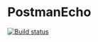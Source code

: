 # PostmanEcho
[![Build status](https://ci.appveyor.com/api/projects/status/5yn5qovf75o57lev?svg=true)](https://ci.appveyor.com/project/UBCh/postmanecho)
